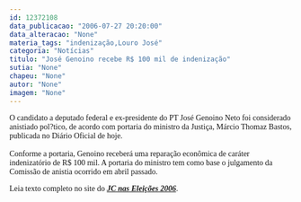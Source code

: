 ```yaml
---
id: 12372108
data_publicacao: "2006-07-27 20:20:00"
data_alteracao: "None"
materia_tags: "indenização,Louro José"
categoria: "Notícias"
titulo: "José Genoino recebe R$ 100 mil de indenização"
sutia: "None"
chapeu: "None"
autor: "None"
imagem: "None"
---
```

<p><P></p>
<p><DIV id=corpo></p>
<p><P><FONT face=Verdana>O candidato a deputado federal e ex-presidente do PT José Genoino Neto foi considerado anistiado pol?tico, de acordo com portaria do ministro da Justiça, Márcio Thomaz Bastos, publicada no Diário Oficial de hoje.<BR><BR>Conforme a portaria, Genoino receberá uma reparação econômica de caráter indenizatório de R$ 100 mil. A portaria do ministro tem como base o julgamento da Comissão de anistia ocorrido em abril passado.</FONT></P></p>
<p><P><FONT face=Verdana>Leia texto completo no site do <STRONG><EM><A href=\"https://jc3.uol.com.br/especiais/eleicoes2006/2006/07/26/not_375.php\">JC nas Eleições 2006</A></EM></STRONG>.<BR></P></FONT></DIV> </p>
